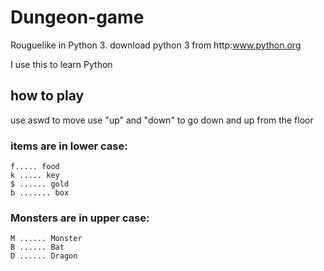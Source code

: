 # Dungeon-game
Rouguelike in Python 3.
download python 3 from http:www.python.org

I use this to learn Python


## how to play

use aswd to move 
use "up" and "down" to go down and up from the floor

### items are in lower case: 
    f..... food
    k ..... key
    $ ...... gold
    b ....... box

### Monsters are in upper case:
    M ...... Monster
    B ...... Bat 
    D ...... Dragon


